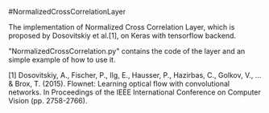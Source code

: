 #NormalizedCrossCorrelationLayer

The implementation of Normalized Cross Correlation Layer, which is proposed by Dosovitskiy et al.[1], on Keras with tensorflow backend. 

"NormalizedCrossCorrelation.py" contains the code of the layer and an simple example of how to use it. 


[1] Dosovitskiy, A., Fischer, P., Ilg, E., Hausser, P., Hazirbas, C., Golkov, V., ... & Brox, T. (2015). Flownet: Learning optical flow with convolutional networks. In Proceedings of the IEEE International Conference on Computer Vision (pp. 2758-2766).

